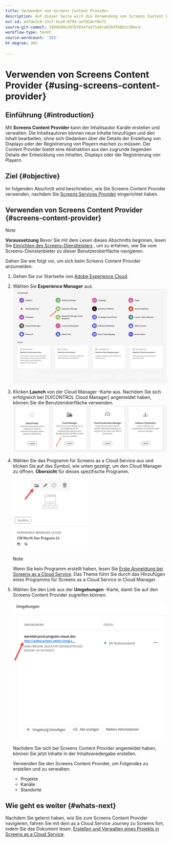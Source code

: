 ```yaml
---
title: Verwenden von Screens Content Provider
description: Auf dieser Seite wird die Verwendung von Screens Content Provider zum Erstellen von Inhalten beschrieben.
exl-id: ed7de2c0-13cf-4ce0-8794-aef918cf8e71
source-git-commit: 1994b90e3876f03efa571a9ce65b9fb8b3c90ec4
workflow-type: tm+mt
source-wordcount: '353'
ht-degree: 36%

---
```


# Verwenden von Screens Content Provider {#using-screens-content-provider}

## Einführung {#introduction}

Mit **Screens Content Provider** kann der Inhaltsautor Kanäle erstellen und verwalten. Die Inhaltsautoren können neue Inhalte hinzufügen und den Inhalt bearbeiten, ohne sich Gedanken über die Details der Erstellung von Displays oder der Registrierung von Playern machen zu müssen. Der Content Provider bietet eine Abstraktion aus den zugrunde liegenden Details der Entwicklung von Inhalten, Displays oder der Registrierung von Playern.

## Ziel {#objective}

Im folgenden Abschnitt wird beschrieben, wie Sie Screens Content Provider verwenden, nachdem Sie [Screens Services Provider](https://experienceleague.adobe.com/docs/experience-manager-cloud-service/content/screens-as-cloud-service/configure-screens-cloud/navigating-to-screens-services-provider.html?lang=en) eingerichtet haben.

## Verwenden von Screens Content Provider {#screens-content-provider}

>[!NOTE]
>**Voraussetzung**
>Bevor Sie mit dem Lesen dieses Abschnitts beginnen, lesen Sie [Einrichten des Screens-Dienstleisters](https://experienceleague.adobe.com/docs/experience-manager-cloud-service/content/screens-as-cloud-service/configure-screens-cloud/navigating-to-screens-services-provider.html?lang=en) , um zu erfahren, wie Sie vom Screens-Dienstanbieter zu dieser Benutzeroberfläche navigieren.

Gehen Sie wie folgt vor, um sich beim Screens Content Provider anzumelden:

1. Gehen Sie zur Startseite von [Adobe Experience Cloud](https://experience.adobe.com).

1. Wählen Sie **Experience Manager** aus.
   ![](/help/implementing/cloud-manager/getting-access-to-aem-in-cloud/assets/landing-page1.png)

1. Klicken **Launch** von der Cloud Manager -Karte aus. Nachdem Sie sich erfolgreich bei [!UICONTROL Cloud Manager] angemeldet haben, können Sie die Benutzeroberfläche verwenden.
   ![](/help/implementing/cloud-manager/getting-access-to-aem-in-cloud/assets/landing-page2.png)

1. Wählen Sie das Programm für Screens as a Cloud Service aus und klicken Sie auf das Symbol, wie unten gezeigt, um den Cloud Manager zu öffnen. **Übersicht** für dieses spezifische Programm.

   ![](/help/screens-cloud/assets/configure/screens-cp-1.png)

   >[!NOTE]
   >Wenn Sie kein Programm erstellt haben, lesen Sie [Erste Anmeldung bei Screens as a Cloud Service](https://experienceleague.adobe.com/docs/experience-manager-cloud-service/content/screens-as-cloud-service/onboarding-screens-cloud/first-time-login-screens-cloud.html?lang=en). Das Thema führt Sie durch das Hinzufügen eines Programms für Screens as a Cloud Service in Cloud Manager.

1. Wählen Sie den Link aus der **Umgebungen** -Karte, damit Sie auf den Screens Content Provider zugreifen können.

   ![](/help/screens-cloud/assets/configure/screens-cp-2.png)

   Nachdem Sie sich bei Screens Content Provider angemeldet haben, können Sie jetzt Inhalte in der Inhaltswiedergabe erstellen.

   Verwenden Sie den Screens Content Provider, um Folgendes zu erstellen und zu verwalten:

   * Projekte
   * Kanäle
   * Standorte

## Wie geht es weiter {#whats-next}

Nachdem Sie gelernt haben, wie Sie zum Screens Content Provider navigieren, fahren Sie mit dem as a Cloud Service Journey zu Screens fort, indem Sie das Dokument lesen. [Erstellen und Verwalten eines Projekts in Screens as a Cloud Service](https://experienceleague.adobe.com/docs/experience-manager-cloud-service/content/screens-as-cloud-service/create-content/creating-projects-screens-cloud.html?lang=en).
